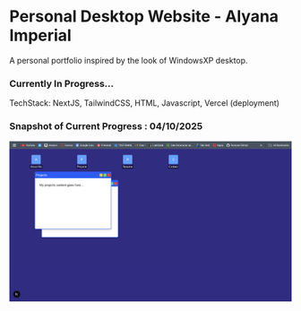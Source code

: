 # Personal Desktop Website - Alyana Imperial

A personal portfolio inspired by the look of WindowsXP desktop.

### Currently In Progress...

TechStack: NextJS, TailwindCSS, HTML, Javascript, Vercel (deployment)

### Snapshot of Current Progress : 04/10/2025

![Current Progress](/images/current_progress.png)
